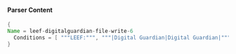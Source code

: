 #### Parser Content
```Java
{
Name = leef-digitalguardian-file-write-6
  Conditions = [ """LEEF:""", """|Digital Guardian|Digital Guardian|""", """DigitalGuardian-Events""", """|5|""" ]
}
```